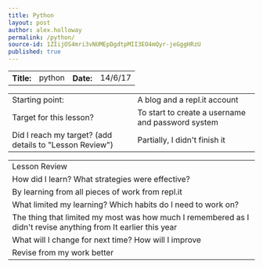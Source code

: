 ```yaml
---
title: Python
layout: post
author: alex.holloway
permalink: /python/
source-id: 1ZIijOS4mri3vNUMEpDgdtpMII3EO4mQyr-jeGggHRzU
published: true
---
```

<table>
  <tr>
    <th>Title:  </th>
    <td>python</td>
    <th> Date:  </th>
    <td>14/6/17</td>
  </tr>
</table>


<table>
  <tr>
    <td>Starting point:</td>
    <td>A blog and a repl.it account</td>
  </tr>
  <tr>
    <td>Target for this lesson?</td>
    <td>To start to create a username and password system
       </td>
  </tr>
  <tr>
    <td>Did I reach my target? 
(add details to "Lesson Review")</td>
    <td>Partially, I didn't finish it </td>
  </tr>
</table>


<table>
  <tr>
    <td>Lesson Review</td>
  </tr>
  <tr>
    <td>How did I learn? What strategies were effective? </td>
  </tr>
  <tr>
    <td>By learning from all pieces of work from repl.it</td>
  </tr>
  <tr>
    <td>What limited my learning? Which habits do I need to work on? </td>
  </tr>
  <tr>
    <td>The thing that limited my most was how much I remembered as I didn't revise anything from It earlier this year</td>
  </tr>
  <tr>
    <td>What will I change for next time? How will I improve </td>
  </tr>
  <tr>
    <td>Revise from my work better</td>
  </tr>
</table>


